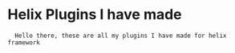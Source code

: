 # Helix Plugins I have made

      Hello there, these are all my plugins I have made for helix framework
